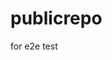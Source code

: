 # publicrepo
for e2e test


























































































































































































































































































































































































































































































































































































































































































































































































































































































































































































































































































































































































































































































































































































































































































































































































































































































































































































































































































































































































































































































































































































































































































































































































































































































































































































































































































































































































































































































































































































































































































































































































































































































































































































































































































































